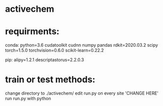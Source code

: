 # activechem

# requirments:
conda:
python=3.6
cudatoolkit
cudnn
numpy
pandas
rdkit=2020.03.2
scipy
torch=1.5.0
torchvision=0.6.0
scikit-learn=0.22.2


pip:
alipy=1.2.1
descriptastorus=2.2.0.3


# train or test methods:

change directory to ./activechem/
edit run.py on every site 'CHANGE HERE'
run run.py with python